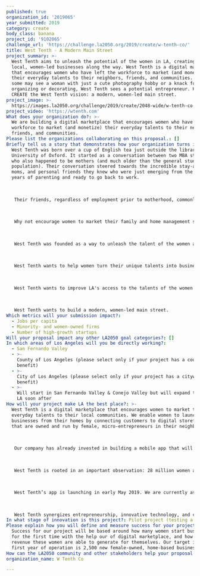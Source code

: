 ```yaml
---
published: true
organization_id: '2019065'
year_submitted: 2019
category: create
body_class: banana
project_id: '9102065'
challenge_url: 'https://challenge.la2050.org/2019/create/w-tenth-co/'
title: West Tenth - A Modern Main Street
project_summary: >-
  West Tenth aims to unleash the potential of the women in LA, creating 10,000+
  local, women-led businesses along the way. West Tenth is a digital marketplace
  that encourages women who have left the workforce to market (and monetize)
  their everyday talents to their neighbors, friends, and communities. Where
  some may see a woman with just a cute photography hobby or a knack for home
  organizing or decorating, West Tenth sees a potential entrepreneur. Help
  CREATE the West Tenth vision: a modern, women-led main street.
project_image: >-
  https://images.la2050.org/challenge/2019/create/2048-wide/w-tenth-co.jpg
project_video: 'https://wtenth.com'
What does your organization do?: >-
  We are building a digital marketplace that encourages women who have left the
  workforce to market (and monetize) their everyday talents to their neighbors,
  friends, and communities.
Please list the organizations collaborating on this proposal.: []
Briefly tell us a story that demonstrates how your organization turns inspiration into impact.: >-
  West Tenth was born over a cup of English tea just outside the library at the
  University of Oxford. It started as a conversation between two MBA students
  who also happened to be mothers (and much older than the general student
  population). Their conversation steered towards the incredible stay-at-home
  moms, and personal friends they knew who were just emerging from the intense
  years of parenting and ready to go back to work.
   
   
   
   Their friends, regardless of employment prior to motherhood, commonly felt lost and unwanted by the marketplace. As their friends’ time away from the workforce increased, their employment options seemingly evaporated. This outcome felt wrong, it felt incongruous. These women had gained real skills and maturity in their time away from work. They had invested their time raising human beings and volunteering in their local communities, why had this disqualified them from employment? Ironically, the MBA students felt they lacked many of the skills their stay-at-home friends boasted. Both students wanted to hire their friends to help improve their own homes and families. Inspiration struck.
   
   
   
   Why not encourage women to market their family and home management skills to their neighbors? Who wouldn’t want an easy way to buy freshly baked bread from Tracy down the street? And what about Emily, the woman whose home looks like it walked out of the pages of Home & Garden? Couldn’t she create the same kind of home for her aesthetically-challenged friends? These two students realized they knew countless women whose domestic skills were immediately monetizable, albeit undervalued and underrecognized by the traditional marketplace. As they began to speak about this to other students and friends who told them about more women in the same situation, they began to appreciate that this reality was pervasive. They began to see the true scope of the problem, but also the scale of the opportunity. 
   
   
   
   West Tenth was founded as a way to unleash the talent of the women around us. 
   
   
   
   West Tenth wants to help women turn their unique talents into businesses that serve LA.
   
   
   
   West Tenth wants to improve LA's access to the talents of the women in this city.
   
   
   
   West Tenth wants to build a modern, women-led main street.
Which metrics will your submission impact?:
  - Jobs per capita
  - Minority- and women-owned firms
  - Number of high-growth startups
Will your proposal impact any other LA2050 goal categories?: []
In which areas of Los Angeles will you be directly working?:
  - San Fernando Valley
  - >-
    County of Los Angeles (please select only if your project has a countywide
    benefit)
  - >-
    City of Los Angeles (please select only if your project has a citywide
    benefit)
  - >-
    Will start in San Fernando Valley & Conejo Valley but will expand to all of
    LA soon after
How will your project make LA the best place?: >-
  West Tenth is a digital marketplace that encourages women to market their
  everyday talents to their local communities. We enable women to launch
  businesses from their homes by connecting customers to digital storefronts
  that are owned and run by female, micro-entrepreneurs in their neighborhoods.
   
   
   
   Our company has already invested in building a mobile app that will allow women to launch businesses with ease. Our simple interface, professional photography, and writing support ensures that all storefronts put their best foot forward with potential customers. The app also allows women to source new customers, communicate about projects, invoice, and transact on all major credit cards. 
   
   
   
   West Tenth is rooted in an important observation: 28 million women are left out of the US workforce each year. Many of whom are mothers, caregivers, and neighbors with enormously valuable talents that are under-recognized, underutilized, and under-resourced. In building the West Tenth community we were struck by the number of creative, crafted services that are currently being provided for free by these talented women to friends and family. Many of these crafted services are not easily accessible in the traditional consumer-service market, and many of these women do not realize there is opportunity to monetize their talents. Where some may see a cute hobby or just a knack for a particular task such as baking or vacation planning, we see business opportunity. We see micro-entrepreneurs in need of a launchpad. 
   
   
   
   West Tenth’s app is launching in early May 2019. We are currently assembling our initial cohort of storefront owners in the Conejo Valley community. We intend to expand to the rest of LA as 2019 progresses. 
   
   
   
   West Tenth synergizes entrepreneurship, innovative technology, and creative industries. The existence of West Tenth’s community represents significant progress. This community will play a pivotal role in helping LA CREATE by nurturing diverse entrepreneurs, securing new business licenses, and assigning monetary value to under-represented crafted services.
In what stage of innovation is this project?: Pilot project (testing a new idea on a small scale to prove feasibility)
Please explain how you will define and measure success for your project.: >-
  Success for our project will be based around how many women start businesses
  for the first time with the help our of digital marketplace, and how much
  revenue these women are able to generate for themselves. Our target in the
  first year of operation is 2,500 new female-owned, home-based businesses.
How can the LA2050 community and other stakeholders help your proposal succeed?: []
organization_name: W Tenth Co

---
```

